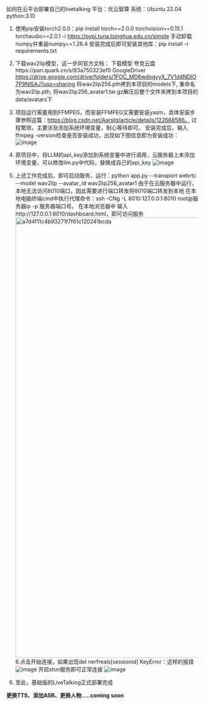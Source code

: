 如何在云平台部署自己的livetalking
平台：优云智算
系统：Ubuntu 22.04
python:3.10
1. 使用pip安装torch2.0.0：pip install torch==2.0.0 torchvision==0.15.1 torchaudio==2.0.1 -i https://pypi.tuna.tsinghua.edu.cn/simple
手动卸载numpy并重装numpy==1.26.4
安装完成后即可安装其他库：pip install -r requirements.txt

2. 下载wav2lip模型，这一步同官方文档：
   下载模型
夸克云盘https://pan.quark.cn/s/83a750323ef0
GoogleDriver https://drive.google.com/drive/folders/1FOC_MD6wdogyyX_7V1d4NDIO7P9NlSAJ?usp=sharing
将wav2lip256.pth拷到本项目的models下, 重命名为wav2lip.pth;
将wav2lip256_avatar1.tar.gz解压后整个文件夹拷到本项目的data/avatars下

3. 项目运行需要用到FFMPEG，而安装FFMPEG又需要安装yasm，具体安装步骤参照这篇：https://blog.csdn.net/Aarstg/article/details/122668586。
   过程繁琐，主要涉及添加系统环境变量，耐心等待即可。
   安装完成后，输入ffmpeg -version检查是否安装成功，出现如下图信息即为安装成功：
   ![image](https://github.com/user-attachments/assets/cc0b0aa0-6546-4de1-9a3f-2fee1ac415e4)

4. 原项目中，将LLM的api_key添加到系统变量中进行调用，云服务器上未添加环境变量，可以修改llm.py中代码，替换成自己的api_key
   ![image](https://github.com/user-attachments/assets/3cc3bbb8-d66d-4975-94dc-8b59fdba21db)

5. 上述工作完成后，即可启动服务，运行：python app.py --transport webrtc --model wav2lip --avatar_id wav2lip256_avatar1
   由于在云服务器中运行，本地无法访问8010端口，因此需要进行端口转发将8010端口转发到本地
   在本地电脑终端cmd中执行代理命令：ssh -CNg -L 8010:127.0.0.1:8010 root@服务器ip -p 服务器端口号。
   在本地浏览器中 输入http://127.0.0.1:8010/dashboard.html，即可访问服务
   <img width="1150" alt="a7d4f11c4b93271f7f61c120241bcda" src="https://github.com/user-attachments/assets/f627728a-17ca-4fdd-ba0e-ec7a2f408c22" />
6.点击开始连接，如果出现del nerfreals[sessionid] KeyError：这样的报错
![image](https://github.com/user-attachments/assets/6892155d-17f1-4f51-ab41-d1d3f21476ee)
   开启stun服务即可正常连接
   ![image](https://github.com/user-attachments/assets/0732e10d-8bca-4b92-8e7f-399b8a555f30)

7. 至此，基础版的LiveTalking正式部署完成

**更换TTS、添加ASR、更换人物.....coming soon**


   
   


   
